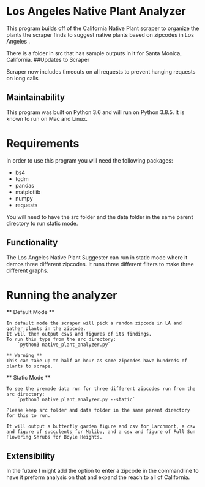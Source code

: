 # Los Angeles Native Plant Analyzer

This program builds off of the California Native Plant scraper to organize the plants the scraper finds to suggest native plants based on zipcodes in Los Angeles .

There is a folder in src that has sample outputs in it for Santa Monica, California.
##Updates to Scraper

Scraper now includes timeouts on all requests to prevent hanging requests on long calls

## Maintainability 

This program was built on Python 3.6 and will run on Python 3.8.5.
It is known to run on Mac and Linux.

# Requirements

In order to use this program you will need the following packages: 
- bs4 
- tqdm
- pandas
- matplotlib
- numpy
- requests

You will need to have the src folder and the data folder in the same parent directory to run static mode.

## Functionality

The Los Angeles Native Plant Suggester can run in static mode where it demos three different zipcodes. 
It runs three different filters to make three different graphs.

# Running the analyzer

** Default Mode **

    In default mode the scraper will pick a random zipcode in LA and gather plants in the zipcode.
    It will then output csvs and figures of its findings.
    To run this type from the src directory:
        `python3 native_plant_analyzer.py`

    ** Warning **
	This can take up to half an hour as some zipcodes have hundreds of plants to scrape.

** Static Mode **

    To see the premade data run for three different zipcodes run from the src directory:
        `python3 native_plant_analyzer.py --static`

    Please keep src folder and data folder in the same parent directory for this to run.

    It will output a butterfly garden figure and csv for Larchmont, a csv and figure of succulents for Malibu, and a csv and figure of Full Sun Flowering Shrubs for Boyle Heights.
    

## Extensibility

In the future I might add the option to enter a zipcode in the commandline to have it preform analysis on that and expand the reach to all of California.


